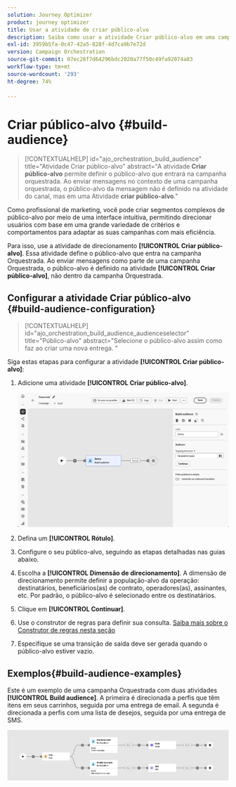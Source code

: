 ```yaml
---
solution: Journey Optimizer
product: journey optimizer
title: Usar a atividade de criar público-alvo
description: Saiba como usar a atividade Criar público-alvo em uma campanha orquestrada
exl-id: 3959b5fa-0c47-42a5-828f-4d7ca9b7e72d
version: Campaign Orchestration
source-git-commit: 07ec28f7d64296bdc2020a77f50c49fa92074a83
workflow-type: tm+mt
source-wordcount: '293'
ht-degree: 74%

---
```



# Criar público-alvo {#build-audience}

>[!CONTEXTUALHELP]
>id="ajo_orchestration_build_audience"
>title="Atividade Criar público-alvo"
>abstract="A atividade **Criar público-alvo** permite definir o público-alvo que entrará na campanha orquestrada. Ao enviar mensagens no contexto de uma campanha orquestrada, o público-alvo da mensagem não é definido na atividade do canal, mas em uma Atividade **criar público-alvo**."

Como profissional de marketing, você pode criar segmentos complexos de público-alvo por meio de uma interface intuitiva, permitindo direcionar usuários com base em uma grande variedade de critérios e comportamentos para adaptar as suas campanhas com mais eficiência.

Para isso, use a atividade de direcionamento **[!UICONTROL Criar público-alvo]**. Essa atividade define o público-alvo que entra na campanha Orquestrada. Ao enviar mensagens como parte de uma campanha Orquestrada, o público-alvo é definido na atividade **[!UICONTROL Criar público-alvo]**, não dentro da campanha Orquestrada.

## Configurar a atividade Criar público-alvo {#build-audience-configuration}

>[!CONTEXTUALHELP]
>id="ajo_orchestration_build_audience_audienceselector"
>title="Público-alvo"
>abstract="Selecione o público-alvo assim como faz ao criar uma nova entrega. "

Siga estas etapas para configurar a atividade **[!UICONTROL Criar público-alvo]**:

1. Adicione uma atividade **[!UICONTROL Criar público-alvo]**.

   ![](../assets/build-audience.png)

1. Defina um **[!UICONTROL Rótulo]**.

1. Configure o seu público-alvo, seguindo as etapas detalhadas nas guias abaixo.

1. Escolha a **[!UICONTROL Dimensão de direcionamento]**. A dimensão de direcionamento permite definir a população-alvo da operação: destinatários, beneficiários(as) de contrato, operadores(as), assinantes, etc. Por padrão, o público-alvo é selecionado entre os destinatários.

1. Clique em **[!UICONTROL Continuar]**.

1. Use o construtor de regras para definir sua consulta. [Saiba mais sobre o Construtor de regras nesta seção](../orchestrated-rule-builder.md)

1. Especifique se uma transição de saída deve ser gerada quando o público-alvo estiver vazio.

## Exemplos{#build-audience-examples}

Este é um exemplo de uma campanha Orquestrada com duas atividades **[!UICONTROL Build audience]**. A primeira é direcionada a perfis que têm itens em seus carrinhos, seguida por uma entrega de email. A segunda é direcionada a perfis com uma lista de desejos, seguida por uma entrega de SMS.

![](../assets/build-audience-2.png)
